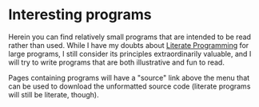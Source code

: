 Interesting programs
===

Herein you can find relatively small programs that are intended to be
read rather than used.  While I have my doubts about [Literate
Programming](http://www.literateprogramming.com/) for large programs,
I still consider its principles extraordinarily valuable, and I will
try to write programs that are both illustrative and fun to read.

Pages containing programs will have a "source" link above the menu
that can be used to download the unformatted source code (literate
programs will still be literate, though).
